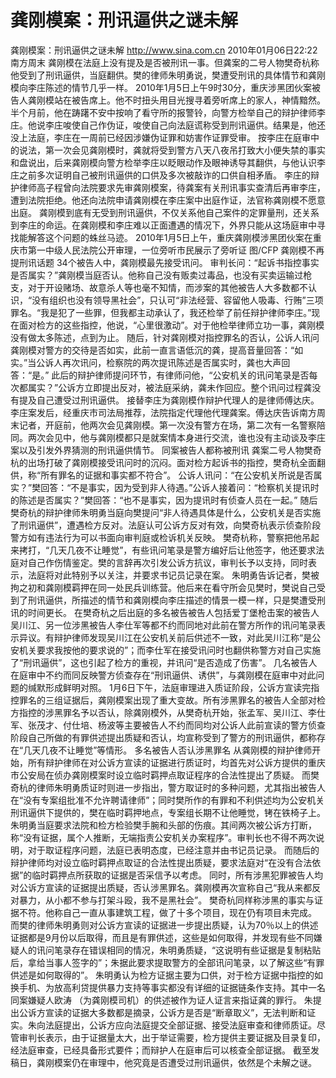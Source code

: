 # 龚刚模案：刑讯逼供之谜未解

龚刚模案：刑讯逼供之谜未解
http://www.sina.com.cn  2010年01月06日22:22  南方周末
龚刚模在法庭上没有提及是否被刑讯一事。但龚案的二号人物樊奇杭称他受到了刑讯逼供，当庭翻供。樊的律师朱明勇说，樊遭受刑讯的具体情节和龚刚模向李庄陈述的情节几乎一样。
2010年1月5日上午9时30分，重庆涉黑团伙案被告人龚刚模站在被告席上。他不时扭头用目光搜寻着旁听席上的家人，神情黯然。
半个月前，他在踌躇不安中按响了看守所的报警铃，向警方检举自己的辩护律师李庄。他说李庄唆使自己作伪证，唆使自己向法庭谎称受到刑讯逼供。结果是，他还没上法庭，李庄在一周前已经因涉嫌伪证罪和妨害作证罪受审。
按李庄在庭审中的说法，第一次会见龚刚模时，龚就将受到警方八天八夜吊打致大小便失禁的事实和盘说出，后来龚刚模向警方检举李庄以眨眼动作及眼神诱导其翻供，与他认识李庄之前多次证明自己被刑讯逼供的口供及多次被敲诈的口供自相矛盾。
李庄的辩护律师高子程曾向法院要求先审龚刚模案，待龚案有关刑讯事实查清后再审李庄，遭到法院拒绝。他还向法院申请龚刚模在李庄案中出庭作证，法官称龚刚模不愿意出庭。
龚刚模到底有无受到刑讯逼供，不仅关系他自己案件的定罪量刑，还关系到李庄的命运。在龚刚模和李庄难以正面遭遇的情况下，外界只能从这场庭审中寻找能解答这个问题的蛛丝马迹。
2010年1月5日上午，重庆龚刚模涉黑团伙案在重庆市第一中级人民法院公开审理，一位旁听市民展示了旁听证 图/CFP
龚刚模不再提刑讯话题
34个被告人中，龚刚模最先接受讯问。
审判长问：“起诉书指控事实是否属实？”龚刚模当庭否认。他称自己没有贩卖过毒品，也没有买卖运输过枪支，对于开设赌场、故意杀人等也毫不知情，而涉案的其他被告人大多数都不认识，“没有组织也没有领导黑社会”，只认可“非法经营、容留他人吸毒、行贿”三项罪名。“我是犯了一些罪，但我都主动承认了，我还检举了前任辩护律师李庄。”现在面对检方的这些指控，他说，“心里很激动”。对于他检举律师立功一事，龚刚模没有做太多陈述，点到为止。
随后，针对龚刚模对指控罪名的否认，公诉人讯问龚刚模对警方的交待是否如实，此前一直言语低沉的龚，提高音量回答：“如实。”当公诉人再次讯问，检察院的两次提讯陈述是否属实时，龚也大声回答：“是。”
此后的辩护律师提问环节，有律师问他，“公安机关的讯问笔录是否每次都属实？”公诉方立即提出反对，被法庭采纳，龚未作回应。整个讯问过程龚没有提及自己遭受过刑讯逼供。
接替李庄为龚刚模作辩护代理人的是律师傅达庆。李庄案发后，经重庆市司法局推荐，法院指定代理他代理龚案。傅达庆告诉南方周末记者，开庭前，他两次会见龚刚模。第一次没有警方在场，第二次有一名警察陪同。两次会见中，他与龚刚模都只是就案情本身进行交流，谁也没有主动谈及李庄案以及引发外界猜测的刑讯逼供情节。
同案被告人都称被刑讯
龚案二号人物樊奇杭的出场打破了龚刚模接受讯问时的沉闷。面对检方起诉书的指控，樊奇杭全面翻供，称“所有罪名的证据和事实都不符合”。
公诉人讯问：“在公安机关所说是否属实？”樊回答：“不是事实，因为受到非人待遇。”公诉人接着问：“检察机关提讯时的陈述是否属实？”樊回答：“也不是事实，因为提讯时有侦查人员在一起。”
随后樊奇杭的辩护律师朱明勇当庭向樊提问“非人待遇具体是什么，公安机关是否实施了刑讯逼供”，遭遇检方反对。法庭认可公诉方反对有效，向樊奇杭表示侦查阶段警方如有违法行为可以书面向审判庭或检诉机关反映。
樊奇杭称，警察把他吊起来拷打，“几天几夜不让睡觉”，有些讯问笔录是警方编好后让他签字，他还要求法庭对自己作伤情鉴定。樊的言辞再次引发公诉方抗议，审判长予以支持，同时表示，法庭将对此特别予以关注，并要求书记员记录在案。
朱明勇告诉记者，樊被拘之初和龚刚模羁押在同一处民兵训练营。他后来在看守所会见樊时，樊说自己受到了刑讯逼供，所描述的情节和龚刚模向李庄描述的情景一模一样，只是樊遭受刑讯的时间更长。
在樊奇杭之后出庭的多名被告被告人包括爱丁堡枪击案的被告人吴川江、另一位涉黑被告人李仕军等都不约而同地对此前在警方所作的讯问笔录表示异议。有辩护律师发现吴川江在公安机关前后供述不一致，对此吴川江称“是公安机关要求我按他的要求说的”；而李仕军在接受讯问时也翻供称警方对自己实施了“刑讯逼供”，这也引起了检方的重视，并讯问“是否造成了伤害”。
几名被告人在庭审中不约而同反映警方侦查存在“刑讯逼供、诱供”，与龚刚模在庭审中对此问题的缄默形成鲜明对照。
1月6日下午，法庭审理进入质证阶段，公诉方宣读完指控罪名的三组证据后，龚刚模案出现了重大变故。所有涉黑罪名的被告人全部对检方指控的涉黑罪名予以否认，除龚刚模外，从樊奇杭开始，张孟军、吴川江、李仕军、张茂才、付仕培、杨波等主要被告人不约而同均对公诉人此前宣读的警方侦查阶段自己所做的有罪供述提出质疑和否认，均宣称受到了警方的刑讯逼供，都称存在“几天几夜不让睡觉”等情形。
多名被告人否认涉黑罪名
从龚刚模的辩护律师开始，所有辩护律师在对公诉方宣读的证据进行质证时，均首先对公诉方提供的重庆市公安局在侦办龚刚模案时设立临时羁押点取证程序的合法性提出了质疑。
而樊奇杭的律师朱明勇质证时则进一步指出，警方取证时的多种问题，尤其指出被告人在“没有专案组批准不允许聘请律师”；同时樊所作的有罪和不利供述均为公安机关刑讯逼供下提供的，樊在临时羁押地点，专案组长期不让他睡觉，铐在铁椅子上。朱明勇当庭要求法院和检方检验樊手腕和头部的伤痕。其间两次被公诉方打断，称“没有证据，属个人推断，无端指责公安机关办案程序”。审判长也不得不两次说明，对于取证程序问题，法庭已表明态度，已经注意并由书记员记录。
而随后的辩护律师均对设立临时羁押点取证的合法性提出质疑，要求法庭对“在没有合法依据”的临时羁押点所获取的证据是否采信予以考虑。
同时，所有涉黑犯罪被告人均对公诉方宣读的证据提出质疑，否认涉黑罪名。龚刚模再次宣称自己“我从来都反对暴力，从小都不参与打架斗殴，我不是黑社会”。
樊奇杭同样称涉黑的事实与证据不符。他称自己一直从事建筑工程，做了十多个项目，现在仍有项目未完成。
而樊的律师朱明勇则对公诉方宣读的证据进一步提出质疑，认为70％以上的供述证据都是9月份以后取得，而且是有罪供述，这些是如何取得，并发现有些不同嫌疑人的讯问笔录存在错误相同的情况，朱明勇质疑，“这说明有些证据是复制粘贴后，拿给当事人签字的”；朱据此要求提取警方的全部讯问笔录，以了解这些“有罪供述是如何取得的”。
朱明勇认为检方证据主要为口供，对于检方证据中指控的如换手机、为放高利贷提供暴力支持等事实都没有详细的证据链条作支持。其中一名同案嫌疑人欧涛 （为龚刚模司机）的供述被作为证人证言来指证龚的罪行。
朱提出公诉方宣读的证据大多数都是摘录，公诉方是否是“断章取义”，无法判断和证实。朱向法庭提出，公诉方应向法庭提交全部证据、接受法庭审查和律师质证。尽管审判长表示，由于证据量太大，出于举证需要，检方提供主要证据及目录复印，经法庭审查，已经具备形式要件；而辩护人在庭审后可以核查全部证据。
截至发稿日，龚刚模案仍在审理中，他究竟是否遭受过刑讯逼供，依然是个未解之谜。

